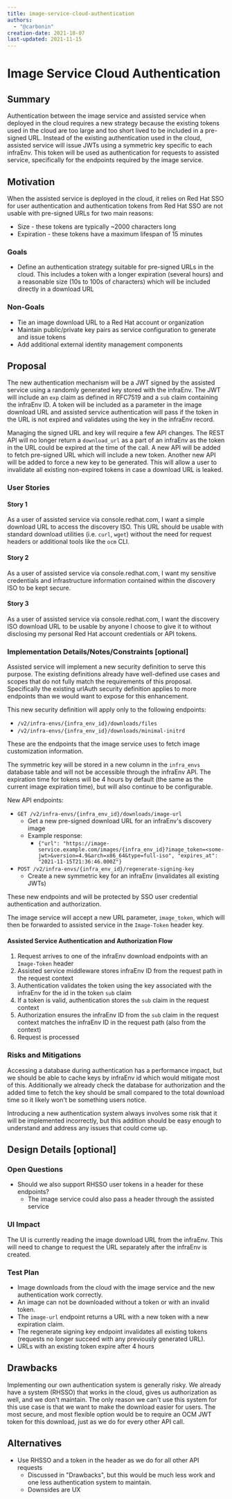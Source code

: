 ```yaml
---
title: image-service-cloud-authentication
authors:
  - "@carbonin"
creation-date: 2021-10-07
last-updated: 2021-11-15
---
```


# Image Service Cloud Authentication

## Summary

Authentication between the image service and assisted service when deployed
in the cloud requires a new strategy because the existing tokens used in the cloud
are too large and too short lived to be included in a pre-signed URL. Instead
of the existing authentication used in the cloud, assisted service will issue JWTs
using a symmetric key specific to each infraEnv. This token will be used
as authentication for requests to assisted service, specifically for the endpoints
required by the image service.

## Motivation

When the assisted service is deployed in the cloud, it relies on Red Hat
SSO for user authentication and authentication tokens from Red Hat SSO are not
usable with pre-signed URLs for two main reasons:

* Size - these tokens are typically ~2000 characters long
* Expiration - these tokens have a maximum lifespan of 15 minutes

### Goals

* Define an authentication strategy suitable for pre-signed URLs in the cloud. This includes a
token with a longer expiration (several hours) and a reasonable size (10s to 100s of characters)
which will be included directly in a download URL

### Non-Goals

* Tie an image download URL to a Red Hat account or organization
* Maintain public/private key pairs as service configuration to generate and issue tokens
* Add additional external identity management components

## Proposal

The new authentication mechanism will be a JWT signed by the assisted service
using a randomly generated key stored with the infraEnv. The JWT will include
an `exp` claim as defined in RFC7519 and a `sub` claim containing the infraEnv
ID. A token will be included as a parameter in the image download URL and
assisted service authentication will pass if the token in the URL is not expired
and validates using the key in the infraEnv record.

Managing the signed URL and key will require a few API changes. The REST API will no
longer return a `download_url` as a part of an infraEnv as the token in the URL could
be expired at the time of the call. A new API will be added to fetch pre-signed URL
which will include a new token. Another new API will be added to force a new key to be
generated. This will allow a user to invalidate all existing non-expired tokens in case
a download URL is leaked.

### User Stories

#### Story 1

As a user of assisted service via console.redhat.com, I want a simple download
URL to access the discovery ISO. This URL should be usable with standard download
utilities (i.e. `curl`, `wget`) without the need for request headers or additional tools
like the `ocm` CLI.

#### Story 2

As a user of assisted service via console.redhat.com, I want my sensitive credentials
and infrastructure information contained within the discovery ISO to be kept secure.

#### Story 3

As a user of assisted service via console.redhat.com, I want the discovery ISO download
URL to be usable by anyone I choose to give it to without disclosing my personal Red Hat
account credentials or API tokens.

### Implementation Details/Notes/Constraints [optional]

Assisted service will implement a new security definition to serve this purpose.
The existing definitions already have well-defined use cases and scopes that do not
fully match the requirements of this proposal. Specifically the existing urlAuth security
definition applies to more endpoints than we would want to expose for this enhancement.

This new security definition will apply only to the following endpoints:

* `/v2/infra-envs/{infra_env_id}/downloads/files`
* `/v2/infra-envs/{infra_env_id}/downloads/minimal-initrd`

These are the endpoints that the image service uses to fetch image customization information.

The symmetric key will be stored in a new column in the `infra_envs` database table and will not
be accessible through the infraEnv API. The expiration time for tokens will be 4 hours by default
(the same as the current image expiration time), but will also continue to be configurable.

New API endpoints:

* `GET /v2/infra-envs/{infra_env_id}/downloads/image-url`
  - Get a new pre-signed download URL for an infraEnv's discovery image
  - Example response:
    - `{"url": "https://image-service.example.com/images/{infra_env_id}?image_token=<some-jwt>&version=4.9&arch=x86_64&type=full-iso", "expires_at": "2021-11-15T21:36:46.000Z"}`
* `POST /v2/infra-envs/{infra_env_id}/regenerate-signing-key`
  - Create a new symmetric key for an infraEnv (invalidates all existing JWTs)

These new endpoints and will be protected by SSO user credential authentication and authorization.

The image service will accept a new URL parameter, `image_token`, which will
then be forwarded to assisted service in the `Image-Token` header key.

#### Assisted Service Authentication and Authorization Flow

1. Request arrives to one of the infraEnv download endpoints with an `Image-Token` header
2. Assisted service middleware stores infraEnv ID from the request path in the request context
3. Authentication validates the token using the key associated with the infraEnv for the id in the token `sub` claim
4. If a token is valid, authentication stores the `sub` claim in the request context
5. Authorization ensures the infraEnv ID from the `sub` claim in the request context matches the infraEnv ID in the request path (also from the context)
6. Request is processed

### Risks and Mitigations

Accessing a database during authentication has a performance impact, but we should be able
to cache keys by infraEnv id which would mitigate most of this. Additionally we already
check the database for authorization and the added time to fetch the key should be small
compared to the total download time so it likely won't be something users notice.

Introducing a new authentication system always involves some risk that it will be implemented
incorrectly, but this addition should be easy enough to understand and address any issues that
could come up.

## Design Details [optional]

### Open Questions

* Should we also support RHSSO user tokens in a header for these endpoints?
  - The image service could also pass a header through the assisted service

### UI Impact

The UI is currently reading the image download URL from the infraEnv. This will need to change
to request the URL separately after the infraEnv is created.

### Test Plan

- Image downloads from the cloud with the image service and the new authentication work correctly.
- An image can not be downloaded without a token or with an invalid token.
- The `image-url` endpoint returns a URL with a new token with a new expiration claim.
- The regenerate signing key endpoint invalidates all existing tokens (requests no longer succeed with any previously generated URL).
- URLs with an existing token expire after 4 hours

## Drawbacks

Implementing our own authentication system is generally risky. We already have a system
(RHSSO) that works in the cloud, gives us authorization as well, and we don't maintain.
The only reason we can't use this system for this use case is that we want to make
the download easier for users. The most secure, and most flexible option would be
to require an OCM JWT token for this download, just as we do for every other API call.

## Alternatives

* Use RHSSO and a token in the header as we do for all other API requests
  - Discussed in "Drawbacks", but this would be much less work and one less authentication
    system to maintain.
  - Downsides are UX
